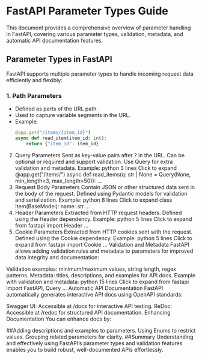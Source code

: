 # FastAPI Parameter Types Guide

This document provides a comprehensive overview of parameter handling in FastAPI, covering various parameter types, validation, metadata, and automatic API documentation features.

## Parameter Types in FastAPI

FastAPI supports multiple parameter types to handle incoming request data efficiently and flexibly:

### 1. Path Parameters
- Defined as parts of the URL path.
- Used to capture variable segments in the URL.
- Example:
  ```python
  @app.get("/items/{item_id}")
  async def read_item(item_id: int):
      return {"item_id": item_id}
2. Query Parameters
Sent as key-value pairs after ? in the URL.
Can be optional or required and support validation.
Use Query for extra validation and metadata.
Example:
python
3 lines
Click to expand
@app.get("/items/")
async def read_items(q: str | None = Query(None, min_length=3, max_length=50)):
...
3. Request Body Parameters
Contain JSON or other structured data sent in the body of the request.
Defined using Pydantic models for validation and serialization.
Example:
python
8 lines
Click to expand
class Item(BaseModel):
name: str
...
4. Header Parameters
Extracted from HTTP request headers.
Defined using the Header dependency.
Example:
python
5 lines
Click to expand
from fastapi import Header
...
5. Cookie Parameters
Extracted from HTTP cookies sent with the request.
Defined using the Cookie dependency.
Example:
python
5 lines
Click to expand
from fastapi import Cookie
...
Validation and Metadata
FastAPI allows adding validation rules and metadata to parameters for improved data integrity and documentation:

Validation examples: minimum/maximum values, string length, regex patterns.
Metadata: titles, descriptions, and examples for API docs.
Example with validation and metadata:
python
15 lines
Click to expand
from fastapi import FastAPI, Query
...
Automatic API Documentation
FastAPI automatically generates interactive API docs using OpenAPI standards:

Swagger UI: Accessible at /docs for interactive API testing.
ReDoc: Accessible at /redoc for structured API documentation.
Enhancing Documentation
You can enhance docs by:

##Adding descriptions and examples to parameters.
Using Enums to restrict values.
Grouping related parameters for clarity.
##Summary
Understanding and effectively using FastAPI’s parameter types and validation features enables you to build robust, well-documented APIs effortlessly.

